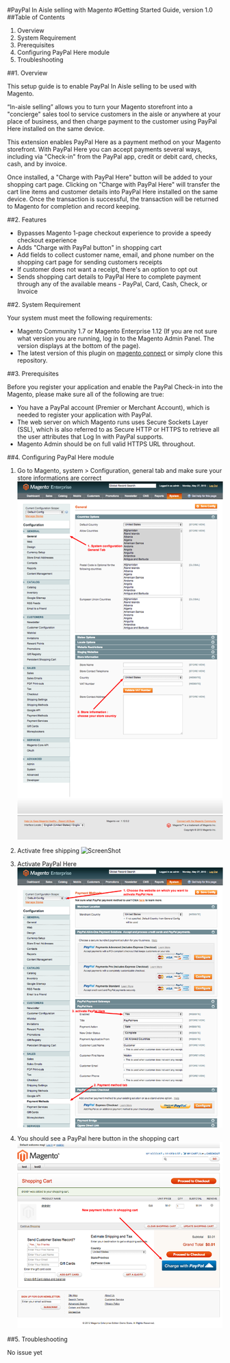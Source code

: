 #PayPal In Aisle selling with Magento
#Getting Started Guide, version 1.0
##Table of Contents

1. Overview
2. System Requirement
3. Prerequisites
4. Configuring PayPal Here module
5. Troubleshooting
 
##1. Overview

This setup guide is to enable PayPal In Aisle selling to be used with Magento.

“In-aisle selling” allows you to turn your Magento storefront into a "concierge" sales tool to service customers in the aisle or anywhere at your place of business, and then charge payment to the customer using PayPal Here installed on the same device.

This extension enables PayPal Here as a payment method on your Magento storefront. With PayPal Here you can accept payments several ways, including via "Check-in" from the PayPal app, credit or debit card, checks, cash, and by invoice.

Once installed, a "Charge with PayPal Here" button will be added to your shopping cart page. Clicking on "Charge with PayPal Here" will transfer the cart line items and customer details into PayPal Here installed on the same device. Once the transaction is successful, the transaction will be returned to Magento for completion and record keeping.

##2. Features

- Bypasses Magento 1-page checkout experience to provide a speedy checkout experience
- Adds "Charge with PayPal button" in shopping cart
- Add fields to collect customer name, email, and phone number on the shopping cart page for sending customers receipts
- If customer does not want a receipt, there's an option to opt out
- Sends shopping cart details to PayPal Here to complete payment through any of the available means - PayPal, Card, Cash, Check, or Invoice

##2. System Requirement

Your system must meet the following requirements:

* Magento Community 1.7 or Magento Enterprise 1.12 (If you are not sure what version you are running, log in to the Magento Admin Panel. The version displays at the bottom of the page).
* The latest version of this plugin on [magento connect](http://www.magentocommerce.com/magento-connect/catalog/product/view/id/17221/s/paypal-in-aisle-selling-6567/) or simply clone this repository.


##3. Prerequisites

Before you register your application and enable the PayPal Check-in into the Magento, please make sure all of the following are true:

* You have a PayPal account (Premier or Merchant Account), which is needed to register your application with PayPal.
* The web server on which Magento runs uses Secure Sockets Layer (SSL), which is also referred to as Secure HTTP or HTTPS to retrieve all the user attributes that Log In with PayPal supports.
* Magento Admin should be on full valid HTTPS URL throughout.

##4. Configuring PayPal Here module

1. Go to Magento, system > Configuration, general tab and make sure your store informations are correct
![ScreenShot](readmeimages/InAisleSelling_conf_01.png)

2. Activate free shipping
![ScreenShot](readmeimages/InAisleSelling_config_02.png)

3. Activate PayPal Here
![ScreenShot](readmeimages/InAisleSelling_conf_03.png)

4. You should see a PayPal here button in the shopping cart
![ScreenShot](readmeimages/InAisleSelling_conf_04.png)

##5. Troubleshooting

No issue yet